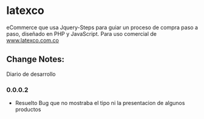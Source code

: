 # latexco

eCommerce que usa Jquery-Steps para guiar un proceso de compra paso a paso, diseñado en PHP y JavaScript.
Para uso comercial de www.latexco.com.co

## Change Notes:

Diario de desarrollo

### 0.0.0.2

- Resuelto Bug que no mostraba el tipo ni la presentacion de algunos productos
